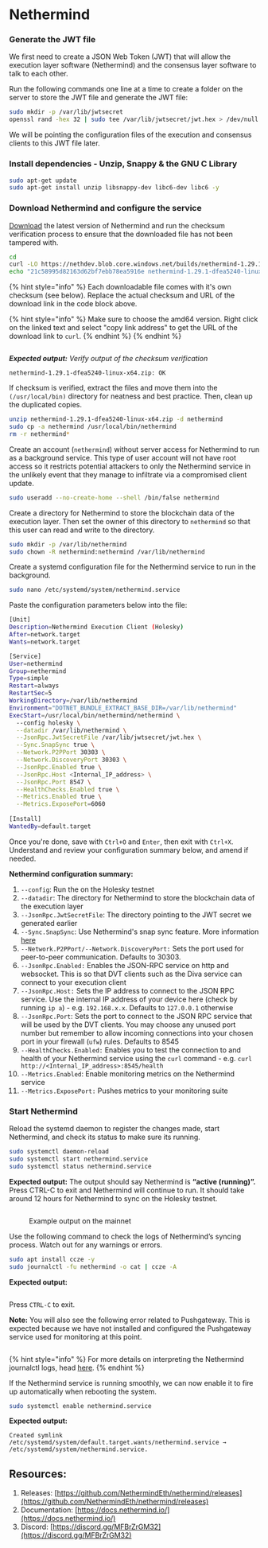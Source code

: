 # Nethermind

### Generate the JWT file

We first need to create a JSON Web Token (JWT) that will allow the execution layer software (Nethermind) and the consensus layer software to talk to each other.

Run the following commands one line at a time to create a folder on the server to store the JWT file and generate the JWT file:

```bash
sudo mkdir -p /var/lib/jwtsecret
openssl rand -hex 32 | sudo tee /var/lib/jwtsecret/jwt.hex > /dev/null
```

We will be pointing the configuration files of the execution and consensus clients to this JWT file later.

### Install dependencies - Unzip, Snappy & the GNU C Library

```bash
sudo apt-get update
sudo apt-get install unzip libsnappy-dev libc6-dev libc6 -y
```

### Download Nethermind and configure the service

[Download](https://downloads.nethermind.io/) the latest version of Nethermind and run the checksum verification process to ensure that the downloaded file has not been tampered with.

```bash
cd
curl -LO https://nethdev.blob.core.windows.net/builds/nethermind-1.29.1-dfea5240-linux-x64.zip
echo "21c58995d82163d62bf7ebb78ea5916e nethermind-1.29.1-dfea5240-linux-x64.zip" | md5sum --check
```

{% hint style="info" %}
Each downloadable file comes with it's own checksum (see below). Replace the actual checksum and URL of the download link in the code block above.

{% hint style="info" %}
Make sure to choose the amd64 version. Right click on the linked text and select "copy link address" to get the URL of the download link to `curl`.
{% endhint %}
{% endhint %}

<figure><img src="../../.gitbook/assets/image (107).png" alt=""><figcaption></figcaption></figure>

_**Expected output:** Verify output of the checksum verification_

```
nethermind-1.29.1-dfea5240-linux-x64.zip: OK
```

If checksum is verified, extract the files and move them into the `(/usr/local/bin)` directory for neatness and best practice. Then, clean up the duplicated copies.

```bash
unzip nethermind-1.29.1-dfea5240-linux-x64.zip -d nethermind
sudo cp -a nethermind /usr/local/bin/nethermind
rm -r nethermind*
```

Create an account (`nethermind`) without server access for Nethermind to run as a background service. This type of user account will not have root access so it restricts potential attackers to only the Nethermind service in the unlikely event that they manage to infiltrate via a compromised client update.

```bash
sudo useradd --no-create-home --shell /bin/false nethermind
```

Create a directory for Nethermind to store the blockchain data of the execution layer. Then set the owner of this directory to `nethermind` so that this user can read and write to the directory.

```bash
sudo mkdir -p /var/lib/nethermind
sudo chown -R nethermind:nethermind /var/lib/nethermind
```

Create a systemd configuration file for the Nethermind service to run in the background.

```bash
sudo nano /etc/systemd/system/nethermind.service
```

Paste the configuration parameters below into the file:

```bash
[Unit]
Description=Nethermind Execution Client (Holesky)
After=network.target
Wants=network.target

[Service]
User=nethermind
Group=nethermind
Type=simple
Restart=always
RestartSec=5
WorkingDirectory=/var/lib/nethermind
Environment="DOTNET_BUNDLE_EXTRACT_BASE_DIR=/var/lib/nethermind"
ExecStart=/usr/local/bin/nethermind/nethermind \
  --config holesky \
  --datadir /var/lib/nethermind \
  --JsonRpc.JwtSecretFile /var/lib/jwtsecret/jwt.hex \
  --Sync.SnapSync true \
  --Network.P2PPort 30303 \
  --Network.DiscoveryPort 30303 \
  --JsonRpc.Enabled true \
  --JsonRpc.Host <Internal_IP_address> \
  --JsonRpc.Port 8547 \
  --HealthChecks.Enabled true \
  --Metrics.Enabled true \
  --Metrics.ExposePort=6060
  
[Install]
WantedBy=default.target
```

Once you're done, save with `Ctrl+O` and `Enter`, then exit with `Ctrl+X`. Understand and review your configuration summary below, and amend if needed.

**Nethermind configuration summary:**

1. `--config`: Run the on the Holesky testnet
2. `--datadir`: The directory for Nethermind to store the blockchain data of the execution layer
3. `--JsonRpc.JwtSecretFile`: The directory pointing to the JWT secret we generated earlier
4. `--Sync.SnapSync`: Use Nethermind's snap sync feature. More information [here](https://docs.nethermind.io/nethermind/ethereum-client/sync-modes)&#x20;
5. `--Network.P2PPort/--Network.DiscoveryPort:` Sets the port used for peer-to-peer communication. Defaults to 30303.
6. `--JsonRpc.Enabled:` Enables the JSON-RPC service on http and websocket. This is so that DVT clients such as the Diva service can connect to your execution client &#x20;
7. `--JsonRpc.Host:` Sets the IP address to connect to the JSON RPC service. Use the internal IP address of your device here (check by running `ip a`) - e.g. `192.168.x.x`. Defaults to `127.0.0.1` otherwise
8. `--JsonRpc.Port`: Sets the port to connect to the JSON RPC service that will be used by the DVT clients. You may choose any unused port number but remember to allow incoming connections into your chosen port in your firewall (`ufw`) rules. Defaults to 8545
9. `--HealthChecks.Enabled:` Enables you to test the connection to and health of your Nethermind service using the `curl` command - e.g. `curl http://<Internal_IP_address>:8545/health`
10. `--Metrics.Enabled`: Enable monitoring metrics on the Nethermind service
11. `--Metrics.ExposePort:` Pushes metrics to your monitoring suite&#x20;

### Start Nethermind

Reload the systemd daemon to register the changes made, start Nethermind, and check its status to make sure its running.

```bash
sudo systemctl daemon-reload
sudo systemctl start nethermind.service
sudo systemctl status nethermind.service
```

**Expected output:** The output should say Nethermind is **“active (running)”.** Press CTRL-C to exit and Nethermind will continue to run. It should take around 12 hours for Nethermind to sync on the Holesky testnet.

<figure><img src="../../.gitbook/assets/image (56).png" alt=""><figcaption><p>Example output on the mainnet</p></figcaption></figure>

Use the following command to check the logs of Nethermind’s syncing process. Watch out for any warnings or errors.

```bash
sudo apt install ccze -y
sudo journalctl -fu nethermind -o cat | ccze -A
```

**Expected output:**

<figure><img src="../../.gitbook/assets/image (31).png" alt=""><figcaption></figcaption></figure>

Press `CTRL-C` to exit.

**Note:** You will also see the following error related to Pushgateway. This is expected because we have not installed and configured the Pushgateway service used for monitoring at this point.

<figure><img src="../../.gitbook/assets/image (154).png" alt=""><figcaption></figcaption></figure>

{% hint style="info" %}
For more details on interpreting the Nethermind journalctl logs, head [here](https://docs.nethermind.io/nethermind/first-steps-with-nethermind/getting-started).
{% endhint %}

If the Nethermind service is running smoothly, we can now enable it to fire up automatically when rebooting the system.

```bash
sudo systemctl enable nethermind.service
```

**Expected output:**

```
Created symlink /etc/systemd/system/default.target.wants/nethermind.service → /etc/systemd/system/nethermind.service.
```

## Resources:

1. Releases: [https://github.com/NethermindEth/nethermind/releases](https://github.com/NethermindEth/nethermind/releases)
2. Documentation: [https://docs.nethermind.io/](https://docs.nethermind.io/)
3. Discord: [https://discord.gg/MFBrZrGM32](https://discord.gg/MFBrZrGM32)
